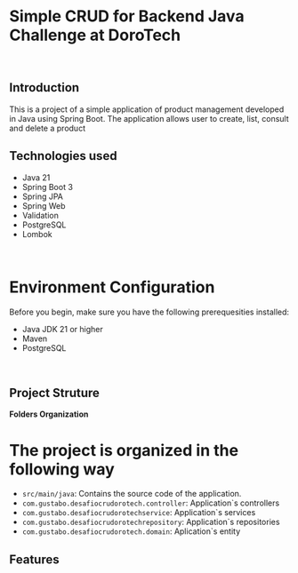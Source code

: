 # Simple CRUD for Backend Java Challenge at DoroTech
<br>

## Introduction

This is a project of a simple application of product management developed in Java using Spring Boot. The application allows user to create, list, consult and delete a product

## Technologies used

- Java 21
- Spring Boot 3
- Spring JPA
- Spring Web
- Validation
- PostgreSQL
- Lombok

<br>

# Environment Configuration

Before you begin, make sure you have the following prerequesities installed:
- Java JDK 21 or higher
- Maven
- PostgreSQL
<br>
 
## Project Struture

**Folders Organization**

# The project is organized in the following way

- `src/main/java`: Contains the source code of the application.
- `com.gustabo.desafiocrudorotech.controller`: Application`s controllers
- `com.gustabo.desafiocrudorotechservice`: Application`s services
- `com.gustabo.desafiocrudorotechrepository`: Application`s repositories
- `com.gustabo.desafiocrudorotech.domain`: Aplication`s entity

## Features
